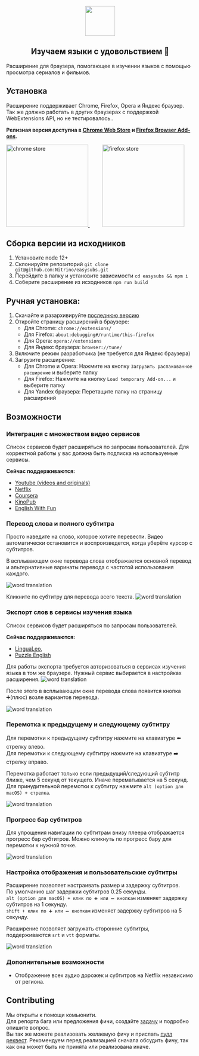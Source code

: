 <p align="center">
  <img height="80" src="./logo.png">
</p>
<p align="center">
  <h2 align="center">Изучаем языки с удовольствием 🎉</h2>
</p>

Расширение для браузера, помогающее в изучении языков с помощью просмотра сериалов и фильмов.

## Установка

Расширение поддерживает Chrome, Firefox, Opera и Яндекс браузер. Так же должно работать в других браузерах с поддержкой WebExtensions API, но не тестировалось..

**Релизная версия доступна в [Chrome Web Store](https://chrome.google.com/webstore/detail/easysubs/ocelmccppkcibiflhhepafdjjomimddf?utm_source=github&utm_medium=social&utm_campaign=github) и [Firefox Browser Add-ons](https://addons.mozilla.org/ru/firefox/addon/easysubs/?utm_source=github&utm_medium=social&utm_campaign=github).**

<a href="https://chrome.google.com/webstore/detail/easysubs/ocelmccppkcibiflhhepafdjjomimddf?utm_source=github&utm_medium=social&utm_campaign=github" target="_blank">
  <img src="./docs/img/chrome-store.png" alt="chrome store" width="220px">
</a>
<span><img width="30px"></img></span>
<a href="https://addons.mozilla.org/ru/firefox/addon/easysubs/?utm_source=github&utm_medium=social&utm_campaign=github"
  class="btn -store cover__store" target="_blank">
  <img src="./docs/img/firefox-store.svg" alt="firefox store" width="220px">
</a>

## Сборка версии из исходников

1. Установите node 12+
2. Склонируйте репозиторий `git clone git@github.com:Nitrino/easysubs.git`
3. Перейдите в папку и установите зависимости `cd easysubs && npm i`
4. Соберите расширение из исходников `npm run build`


## Ручная установка:

1. Скачайте и разархивируйте [последнюю версию](https://github.com/Nitrino/easysubs/releases)
2. Откройте страницу расширений в браузере:
    * Для Chrome: `chrome://extensions/`
    * Для Firefox: `about:debugging#/runtime/this-firefox`
    * Для Opera: `opera://extensions`
    * Для Яндекс браузера: `browser://tune/`
3. Включите режим разработчика (не требуется для Яндекс браузера)
4. Загрузите расширение:
    * Для Chrome и Opera: Нажмите на кнопку `Загрузить распакованное расширение` и выберите папку
    * Для Firefox: Нажмите на кнопку `Load temporary Add-on...` и выберите папку
    * Для Yandex браузера: Перетащите папку на страницу расширений
  
## Возможности

### Интеграция с множеством видео сервисов

Список сервисов будет расширяться по запросам пользователей.
Для корректной работы у вас должна быть подписка на используемые сервисы.

**Сейчас поддерживаются:**

- [Youtube (videos and originals)](https://www.youtube.com)
- [Netflix](https://www.netflix.com)
- [Coursera](https://www.coursera.org)
- [KinoPub](https://kino.pub)
- [English With Fun](https://english-with-fun.com)

### Перевод слова и полного субтитра

Просто наведите на слово, которое хотите перевести. Видео автоматически остановится и воспроизведется, когда уберёте курсор с субтитров.

В всплывающем окне перевода слова отображается основной перевод и альтернативные варинаты перевода с частотой использования каждого.

![word translation](screenshots/word.png)

Кликните по субтитру для перевода всего текста.
![word translation](screenshots/full-sub.png)

### Экспорт слов в сервисы изучения языка

Список сервисов будет расширяться по запросам пользователей.

**Сейчас поддерживаются:**

- [LinguaLeo](https://lingualeo.com),
- [Puzzle English](https://puzzle-english.com)

Для работы экспорта требуется авторизоваться в сервисах изучения языка в том же браузере. Нужный сервис выбирается в настройках расширения.
![word translation](screenshots/select-service.png)

После этого в всплывающем окне перевода слова появится кнопка ➕(плюс) возле вариантов перевода.

![word translation](screenshots/export-to-service.png)

### Перемотка к предыдущему и следующему субтитру

Для перемотки к предыдущему субтитру нажмите на клавиатуре ⬅️ стрелку влево.\
Для перемотки к следующему субтитру нажмите на клавиатуре ➡️ стрелку вправо.

Перемотка работает только если предыдущий/следующий субтитр ближе, чем 5 секунд от текущего. Иначе перематывается на 5 секунд.
Для принудительной перемотки к субтитру нажмите `alt (option для macOS) + стрелка`.

![word translation](screenshots/navigation.png)

### Прогресс бар субтитров

Для упрощения навигации по субтитрам внизу плеера отображается прогресс бар субтитров.
Можно кликнуть по прогресс бару для перемотки к нужной точке.

![word translation](screenshots/progressbar.png)

### Настройка отображения и пользовательские субтитры

Расширение позволяет настраивать размер и задержку субтитров.\
По умолчанию шаг задержки субтитров 0.25 секунды.\
`alt (option для macOS) + клик по ➕ или ➖ кнопкам` изменяет задержку субтитров на 1 секунду.\
`shift + клик по ➕ или ➖ кнопкам` изменяет задержку субтитров на 5 секунду.

Расширение позволяет загружать сторонние субтитры, поддерживаются `srt` и `vtt` форматы.

![word translation](screenshots/subtitles-settings.png)

### Дополнительные возможности

- Отображение всех аудио дорожек и субтитров на Netflix независимо от региона.

## Contributing

Мы открыты к помощи комьюнити.\
Для репорта бага или предложения фичи, создайте [задачу](https://github.com/Nitrino/easysubs/issues) и подробно опишите вопрос.\
Вы так же можете реализовать желаемую фичу и прислать [пулл реквест](https://github.com/Nitrino/easysubs/pulls). Рекомендуем перед реализацией сначала обсудить фичу, так как она может быть не принята или реализована иначе.
